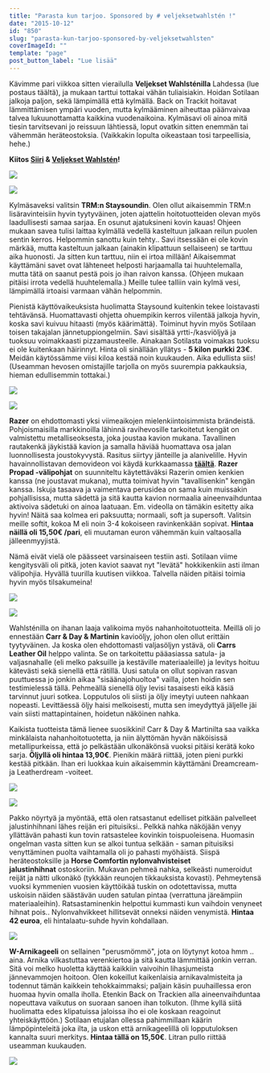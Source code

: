 ```yaml
---
title: "Parasta kun tarjoo. Sponsored by # veljeksetwahlstén !"
date: "2015-10-12"
id: "850"
slug: "parasta-kun-tarjoo-sponsored-by-veljeksetwahlsten"
coverImageId: ""
template: "page"
post_button_label: "Lue lisää"
---
```


Kävimme pari viikkoa sitten vierailulla **Veljekset Wahlsténilla** Lahdessa (lue postaus täältä), ja mukaan tarttui tottakai vähän tuliaisiakin. Hoidan Sotilaan jalkoja paljon, sekä lämpimällä että kylmällä. Back on Trackit hoitavat lämmittämisen ympäri vuoden, mutta kylmääminen aiheuttaa päänvaivaa talvea lukuunottamatta kaikkina vuodenaikoina. Kylmäsavi oli ainoa mitä tiesin tarvitsevani jo reissuun lähtiessä, loput ovatkin sitten enemmän tai vähemmän heräteostoksia. (Vaikkakin lopulta oikeastaan tosi tarpeellisia, hehe.)

  

**Kiitos [Siiri](http://skaskinen.blogspot.fi/) & [Veljekset Wahlstén](http://veljwahlsten.com/)!**

  

[![](images/IMG_1987_.png)](http://1.bp.blogspot.com/-pxklq8ObJQE/Vhv9evnXH8I/AAAAAAAAKQ0/7BMUm5oilfA/s1600/IMG_1987_.png)

[![](images/IMG_1935_.png)](http://1.bp.blogspot.com/-mhqX3n-l1Ic/Vhv9dJHJcbI/AAAAAAAAKQo/ddAJG7cNRAY/s1600/IMG_1935_.png)

  

Kylmäsaveksi valitsin **TRM:n Staysoundin**. Olen ollut aikaisemmin TRM:n lisäravinteisiin hyvin tyytyväinen, joten ajattelin hoitotuotteiden olevan myös laadullisesti samaa sarjaa. En osunut ajatuksineni kovin kauas! Ohjeen mukaan savea tulisi laittaa kylmällä vedellä kasteltuun jalkaan reilun puolen sentin kerros. Helpommin sanottu kuin tehty.. Savi itsessään ei ole kovin märkää, mutta kasteltuun jalkaan (ainakin klipattuun sellaiseen) se tarttuu aika huonosti. Ja sitten kun tarttuu, niin ei irtoa millään! Aikaisemmat käyttämäni savet ovat lähteneet helposti harjaamalla tai huuhtelemalla, mutta tätä on saanut pestä pois jo ihan raivon kanssa. (Ohjeen mukaan pitäisi irrota vedellä huuhtelemalla.) Meille tulee talliin vain kylmä vesi, lämpimällä irtoaisi varmaan vähän helpommin.

  

Pienistä käyttövaikeuksista huolimatta Staysound kuitenkin tekee loistavasti tehtävänsä. Huomattavasti ohjetta ohuempikin kerros viilentää jalkoja hyvin, koska savi kuivuu hitaasti (myös käärimättä). Toiminut hyvin myös Sotilaan toisen takajalan jännetuppiongelmiin. Savi sisältää yrtti-/kasviöljyä ja tuoksuu voimakkaasti pizzamausteelle. Ainakaan Sotilasta voimakas tuoksu ei ole kuitenkaan häirinnyt. Hinta oli sinällään yllätys - **5 kilon purkki 23€**. Meidän käytössämme viisi kiloa kestää noin kuukauden. Aika edullista siis! (Useamman hevosen omistajille tarjolla on myös suurempia pakkauksia, hieman edullisemmin tottakai.)

  

[![](images/IMG_1602_.png)](http://4.bp.blogspot.com/-Q-wToeapvoE/Vhv9cAEC8CI/AAAAAAAAKRI/6dFaVTTTCkE/s1600/IMG_1602_.png)

[![](images/IMG_1991_.png)](http://3.bp.blogspot.com/-slJYgwHcwI0/Vhv9fVsksAI/AAAAAAAAKQ8/HS1UtvwZw2k/s1600/IMG_1991_.png)

  

**Razer** on ehdottomasti yksi viimeaikojen mielenkiintoisimmista brändeistä. Pohjoismaisilla markkinoilla lähinnä ravihevosille tarkoitetut kengät on valmistettu metalliseoksesta, joka joustaa kavion mukana. Tavallinen rautakenkä jäykistää kavion ja samalla häviää huomattava osa jalan luonnollisesta joustokyvystä. Rasitus siirtyy jänteille ja alanivelille. Hyvin havainnollistavan demovideon voi käydä kurkkaamassa [**täältä**](https://www.youtube.com/watch?v=PD-O7XokqdQ). **Razer Propad -välipohjat** on suunniteltu käytettäväksi Razerin omien kenkien kanssa (ne joustavat mukana), mutta toimivat hyvin "tavallisenkin" kengän kanssa. Iskuja tasaava ja vaimentava perusidea on sama kuin muissakin pohjallisissa, mutta sädettä ja sitä kautta kavion normaalia aineenvaihduntaa aktivoiva sädetuki on ainoa laatuaan. Em. videolla on tämäkin esitetty aika hyvin! Näitä saa kolmea eri paksuutta; normaali, soft ja supersoft. Valitsin meille softit, kokoa M eli noin 3-4 kokoiseen ravinkenkään sopivat. **Hintaa näillä oli 15,50€ /pari**, eli muutaman euron vähemmän kuin valtaosalla jälleenmyyjistä.

  

Nämä eivät vielä ole päässeet varsinaiseen testiin asti. Sotilaan viime kengitysväli oli pitkä, joten kaviot saavat nyt "levätä" hokkikenkiin asti ilman välipohjia. Hyvällä tuurilla kuutisen viikkoa. Talvella näiden pitäisi toimia hyvin myös tilsakumeina!

  

[![](images/IMG_1650_2_.png)](http://3.bp.blogspot.com/-sxHbVxhuFlM/VhwOpcB3XKI/AAAAAAAAKRw/SpDLyez65c8/s1600/IMG_1650_2_.png)

[![](images/IMG_1965_.png)](http://1.bp.blogspot.com/-Wwgcvd1EQ1k/Vhv9d78Tb_I/AAAAAAAAKRA/Lb20MG8MjoI/s1600/IMG_1965_.png)

  

Wahlsténilla on ihanan laaja valikoima myös nahanhoitotuotteita. Meillä oli jo ennestään **Carr & Day & Martinin** kavioöljy, johon olen ollut erittäin tyytyväinen. Ja koska olen ehdottomasti valjasöljyn ystävä, oli **Carrs Leather Oil** helppo valinta. Se on tarkoitettu pääasiassa satula- ja valjasnahalle (eli melko paksuille ja kestäville materiaaleille) ja levitys hoituu kätevästi sekä sienellä että rätillä. Uusi satula on ollut sopivan rasvan puuttuessa jo jonkin aikaa "sisäänajohuoltoa" vailla, joten hoidin sen testimielessä tällä. Pehmeällä sienellä öljy levisi tasaisesti eikä käsiä tarvinnut juuri sotkea. Lopputulos oli siisti ja öljy imeytyi uuteen nahkaan nopeasti. Levittäessä öljy haisi melkoisesti, mutta sen imeydyttyä jäljelle jäi vain siisti mattapintainen, hoidetun näköinen nahka.

  

Kaikista tuotteista tämä lienee suosikkini! Carr & Day & Martinilta saa vaikka minkälaista nahanhoitotuotetta, ja niin älyttömän hyvän näköisissä metallipurkeissa, että jo pelkästään ulkonäkönsä vuoksi pitäisi kerätä koko sarja. **Öljyllä oli hintaa 13,90€**. Pienikin määrä riittää, joten pieni purkki kestää pitkään. Ihan eri luokkaa kuin aikaisemmin käyttämäni Dreamcream- ja Leatherdream -voiteet.

  

[![](images/IMG_1989_.png)](http://4.bp.blogspot.com/-5HR_7mwFhPM/Vhv9fF8e0aI/AAAAAAAAKRE/_bsa-QrKZG0/s1600/IMG_1989_.png)

[![](images/IMG_1983_.png)](http://3.bp.blogspot.com/-hPzqWjfwGRg/Vhv9eH7YAwI/AAAAAAAAKQ4/K-llaz2Z-7w/s1600/IMG_1983_.png)

  

Pakko nöyrtyä ja myöntää, että olen ratsastanut edelliset pitkään palvelleet jalustinhihnani lähes reijän eri pituisiksi.. Pelkkä nahka näköjään venyy yllättävän pahasti kun tovin ratsastelee kovinkin toispuoleisena. Huomasin ongelman vasta sitten kun se alkoi tuntua selkään - saman pituisiksi venyttäminen puolta vaihtamalla oli jo pahasti myöhäistä. Siispä heräteostoksille ja **Horse Comfortin nylonvahvisteiset jalustinhihnat** ostoskoriin. Mukavan pehmeä nahka, selkeästi numeroidut reijät ja nätti ulkonäkö (tykkään reunojen tikkauksista kovasti). Pehmeytensä vuoksi kymmenien vuosien käyttöikää tuskin on odotettavissa, mutta uskoisin näiden säästävän uuden satulan pintaa (verrattuna järeämpiin materiaaleihin). Ratsastaminenkin helpottui kummasti kun vaihdoin venyneet hihnat pois.. Nylonvahvikkeet hillitsevät onneksi näiden venymistä. **Hintaa 42 euroa**, eli hintalaatu-suhde hyvin kohdallaan.

  

[![](images/IMG_1921_.png)](http://4.bp.blogspot.com/-Y8lfFSj3BF8/Vhv9c8bD25I/AAAAAAAAKRU/Jx50co38T7s/s1600/IMG_1921_.png)

  

**W-Arnikageeli** on sellainen "perusmömmö", jota on löytynyt kotoa hmm .. aina. Arnika vilkastuttaa verenkiertoa ja sitä kautta lämmittää jonkin verran. Sitä voi melko huoletta käyttää kaikkiin vaivoihin lihasjumeista jännevammojen hoitoon. Olen kokeillut kaikenlaisia arnikavalmisteita ja todennut tämän kaikkein tehokkaimmaksi; paljain käsin puuhaillessa eron huomaa hyvin omalla iholla. Etenkin Back on Trackien alla aineenvaihduntaa nopeuttava vaikutus on suoraan sanoen ihan tolkuton. (Ihme kyllä siitä huolimatta edes klipatuissa jaloissa iho ei ole koskaan reagoinut yhteiskäyttöön.) Sotilaan etujalan ollessa pahimmillaan käärin lämpöpinteleitä joka ilta, ja uskon että arnikageelillä oli lopputuloksen kannalta suuri merkitys. **Hintaa tällä on 15,50€**. Litran pullo riittää useamman kuukauden.

  

[![](images/IMG_1673_.png)](http://1.bp.blogspot.com/-O6HOhQaFxrE/Vhv9PjpTjZI/AAAAAAAAKQA/Gtf6X9pyQYI/s1600/IMG_1673_.png)

